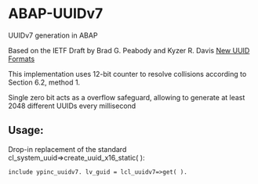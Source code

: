 # ABAP-UUIDv7
UUIDv7 generation in ABAP

Based on the IETF Draft by Brad G. Peabody and Kyzer R. Davis
[New UUID Formats](https://www.ietf.org/archive/id/draft-peabody-dispatch-new-uuid-format-04.html)


This implementation uses 12-bit counter to resolve collisions according to Section 6.2, method 1.

Single zero bit acts as a overflow safeguard, allowing to generate at least 2048 different UUIDs every millisecond

## Usage: 
Drop-in replacement of the standard cl_system_uuid=>create_uuid_x16_static( ):

`
include ypinc_uuidv7.
lv_guid = lcl_uuidv7=>get( ).
` 





